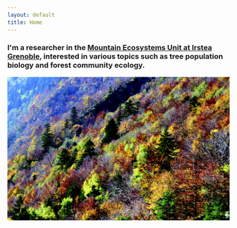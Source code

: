 ```yaml
---
layout: default
title: Home
---
```


### I'm a researcher in the [Mountain Ecosystems Unit at Irstea Grenoble](http://www.irstea.fr/en/emgr), interested in various topics such as tree population biology and forest community ecology.

![Mountain forests](/images/forest.jpeg)

